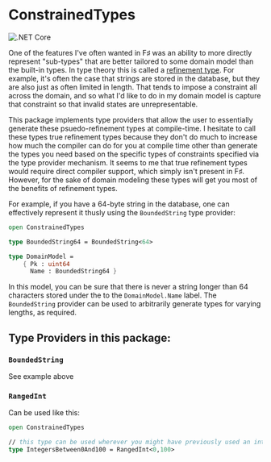 # ConstrainedTypes
![.NET Core](https://github.com/aggieben/constrainedtypes/workflows/.NET%20Core/badge.svg)

One of the features I've often wanted in F♯ was an ability to more directly represent "sub-types" that are better tailored to some domain model than the built-in types.  In type theory this is called a [refinement type](https://en.wikipedia.org/wiki/Refinement_type).  For example, it's often the case that strings are stored in the database, but they are also just as often limited in length.  That tends to impose a constraint all across the domain, and so what I'd like to do in my domain model is capture that constraint so that invalid states are unrepresentable.

This package implements type providers that allow the user to essentially generate these psuedo-refinement types at compile-time.  I hesitate to call these types true refinement types because they don't do much to increase how much the compiler can do for you at compile time other than generate the types you need based on the specific types of constraints specified via the type provider mechanism.  It seems to me that true refinement types would require direct compiler support, which simply isn't present in F♯.  However, for the sake of domain modeling these types will get you most of the benefits of refinement types.

For example, if you have a 64-byte string in the database, one can effectively represent it thusly using the `BoundedString` type provider:

```fsharp
open ConstrainedTypes

type BoundedString64 = BoundedString<64>

type DomainModel =
    { Pk : uint64
      Name : BoundedString64 }
```

In this model, you can be sure that there is never a string longer than 64 characters stored under the to the `DomainModel.Name` label.  The `BoundedString` provider can be used to arbitrarily generate types for varying lengths, as required.

## Type Providers in this package:

### `BoundedString`

See example above

### `RangedInt`

Can be used like this:
```fsharp
open ConstrainedTypes

// this type can be used wherever you might have previously used an int.
type IntegersBetween0And100 = RangedInt<0,100>
```
